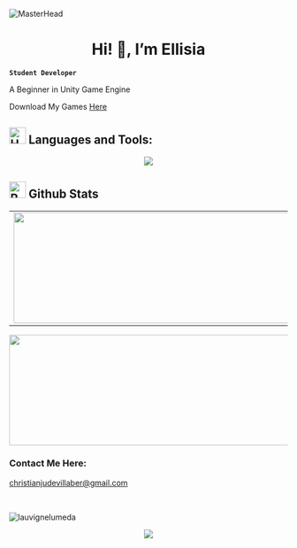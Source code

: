 ![MasterHead](https://github.com/user-attachments/assets/9099d646-d9ac-4437-a1ee-1bc91dc15c3a)

<h1 align="center">Hi! 🌸, I’m Ellisia</h1>

**` Student Developer `**
<p>A Beginner in Unity Game Engine</p>
<p>Download My Games <a href="https://ellisya.itch.io/" target="_blank">Here</a></p>

## <img src="https://raw.githubusercontent.com/Tarikul-Islam-Anik/Animated-Fluent-Emojis/master/Emojis/Objects/Hammer%20and%20Wrench.png" alt="Hammer and Wrench" width="30" height="30" /> **Languages and Tools:**
<p align="center">
  <a href="https://skillicons.dev">
    <img src="https://skillicons.dev/icons?i=cs,py,dotnet,figma,firebase,git,github,html,css,mysql,sqlite,stackoverflow,unity,visualstudio,vscode,windows&perline=9" />
  </a>
</p>

## <img src="https://raw.githubusercontent.com/Tarikul-Islam-Anik/Animated-Fluent-Emojis/master/Emojis/Travel%20and%20places/Rocket.png" alt="Rocket" width="30" height="30" /> Github Stats 
<table>
  <td align="center">
    <img align="center" width="600px" height="200px" src="https://github-readme-stats.vercel.app/api/top-langs/?username=Ellisia-Chan&hide_progress=true&theme=tokyonight"/>
  </td>
  <td align="center">
    <img align="center" width="600px" height="200px" src="https://github-readme-stats.vercel.app/api?username=Ellisia-Chan&show_icons=true&theme=tokyonight"/>
  </td>
</table>

<div align="center">
<img align="center" width="600px" height="200px" src="https://github-readme-streak-stats.herokuapp.com/?user=Ellisia-Chan&theme=tokyonight"/>
</div>

### Contact Me Here:
christianjudevillaber@gmail.com

<br>
<p align="left"> <img src="https://komarev.com/ghpvc/?username=Ellisia-Chan&label=Profile%20views&color=0e75b6&style=flat" alt="lauvignelumeda" /> </p>

<p align="center">
     <img src="https://capsule-render.vercel.app/api?type=waving&color=gradient&height=100&section=footer"/>
</p>
